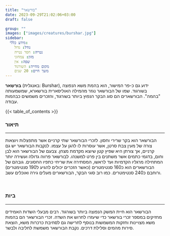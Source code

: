 ```yaml
---
title: "בורשאר"
date: 2023-09-29T21:02:06+03:00
draft: false

group: ""
images: ["images/creatures/burshar.jpg"]
sidebar:
  מידע כללי:
    גודל: גדול
    נטייה: חסר נטייה
    מזון: צמחוני
    שפה: אין
    מקום מחייה: השורגוד
    משך חיים: 20 שנים
---
```


**בוּרְשַאר** (באנגלית: Burshar), ידוע גם כ-פר המישור, הוא בהמת משא הנפוצה בשורגוד. שמו של הבורשאר נגזר מהמילה האוליסארית בורשארא, שמשמעותה "בהמה". הבורשארים הם סוג הבקר הנפוץ ביותר בשורגוד, והזכרים משמשים כבהמות עבודה.

<!--more-->

{{< table_of_contents >}}

### תיאור

---

הבורשאר הוא בקר שרירי וחסון. לזכרי הבורשאר שתי קרניים אשר מתפצלות ויוצאות צורה של מעין צבת סרטן, אשר עוסרות לו להגן על עצמו. לנקבות הבורשאר יש גם קרניים, אך צורתן היא שפיץ קטן שיוצא מקדמת מצחן. צבעם של הבורשאר הוא לבן וחום, בדגמי כתמים אשר משתנים בין פרט למשנהו. לבורשאר פרווה גדולה ועשירה יותר המתחילה מרגליו הקדמיות ועד לראשו, המסתירה את שריחי כתפיו החסונים. גובהם של הבורשארים הוא כ160 סנטימטרים (כאשר הזכרים יכולים להגיע ל190 סנטימטרים) ורוחבם כ240 סנטימטרים. כמו רוב סוגי הבקר, הבורשארים מעלים גירה ואוכלים עשב.

&nbsp;

### ביות

---

הבורשאר הוא חיית המשק הנפוצה ביותר בשורגוד. רבים מבעלי השדות האמידים מחזיקים במספר זכרי בורשאר כדי שיעזרו לחרוש את השדה. זכרי הבורשאר הם בהמות משא מצויינות וחזקות המשמשות בנוסף לחרישה גם לסחיבת כרכרות משא, הוצאת סירות מהמים וסלילת דרכים. נקבת הבורשאר משמשת לחליבה ולבשר.
